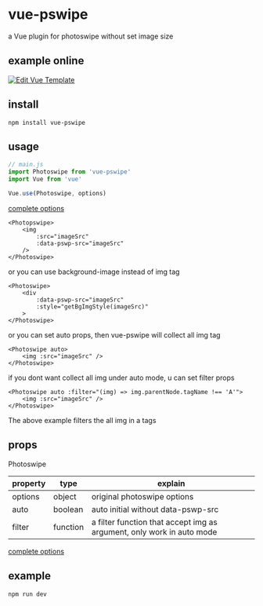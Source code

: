 # vue-pswipe
a Vue plugin for photoswipe without set image size

## example online
[![Edit Vue Template](https://codesandbox.io/static/img/play-codesandbox.svg)](https://codesandbox.io/s/619x48656r)

## install
```
npm install vue-pswipe
```

## usage

```js
// main.js
import Photoswipe from 'vue-pswipe'
import Vue from 'vue'

Vue.use(Photoswipe, options)
```
[complete options](http://photoswipe.com/documentation/options.html)

```vue
<Photopswipe>
    <img 
        :src="imageSrc"
        :data-pswp-src="imageSrc"
    />
</Photoswipe>
```

or you can use background-image instead of img tag
```vue
<Photoswipe>
    <div 
        :data-pswp-src="imageSrc"
        :style="getBgImgStyle(imageSrc)"
    >
</Photoswipe>
```

or you can set auto props, then vue-pswipe will collect all img tag
```vue
<Photoswipe auto>
    <img :src="imageSrc" />
</Photoswipe>
```

if you dont want collect all img under auto mode, u can set filter props
```vue
<Photoswipe auto :filter="(img) => img.parentNode.tagName !== 'A'">
    <img :src="imageSrc" />
</Photoswipe>
```

The above example filters the all img in a tags

## props
Photoswipe 

| property | type | explain |
| --- | --- | --- |
| options | object | original photoswipe options |
| auto | boolean | auto initial without data-pswp-src |
| filter | function | a filter function that accept img as argument, only work in auto mode |

[complete options](http://photoswipe.com/documentation/options.html)

## example
```
npm run dev
```